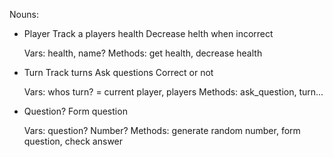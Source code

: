 Nouns:
- Player
  Track a players health
  Decrease helth when incorrect

  Vars: health, name?
  Methods: get health, decrease health

- Turn
  Track turns
  Ask questions
  Correct or not

  Vars: whos turn? = current player, players
  Methods: ask_question, turn...

- Question?
  Form question

  Vars: question? Number?
  Methods: generate random number, form question, check answer